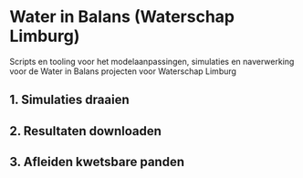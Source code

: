 # Water in Balans (Waterschap Limburg)
Scripts en tooling voor het modelaanpassingen, simulaties en naverwerking voor de Water in Balans projecten voor Waterschap Limburg 


## 1. Simulaties draaien
## 2. Resultaten downloaden
## 3. Afleiden kwetsbare panden
